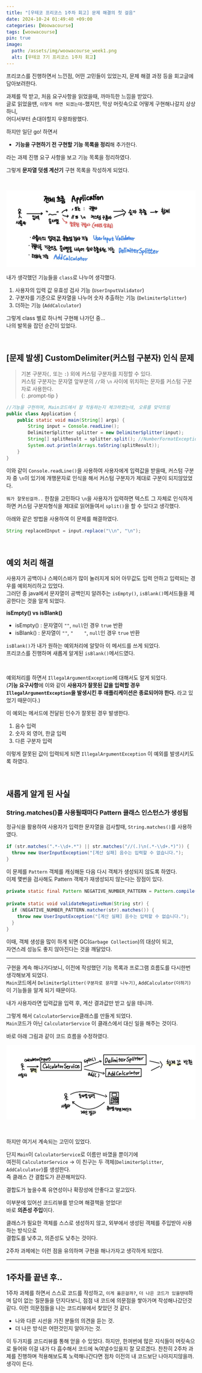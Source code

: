 ```yaml
---
title: "[우테코 프리코스 1주차 회고] 문제 해결의 첫 걸음"
date: 2024-10-24 01:49:40 +09:00
categories: [Woowacourse]
tags: [woowacourse]
pin: true
image:
  path: /assets/img/woowacourse_week1.png
  alt: [우테코 7기 프리코스 1주차 회고]
---
```

  
프리코스를 진행하면서 느낀점, 어떤 고민들이 있었는지, 문제 해결 과정 등을 회고글에 담아보려한다.   

과제를 딱 받고, 처음 요구사항을 읽었을때, 까마득한 느낌을 받았다.  
글로 읽었을땐, `이렇게 하면 되겠는데~`했지만, 막상 머릿속으로 어떻게 구현해나갈지 상상하니,   
어디서부터 손대야할지 우왕좌왕했다.  

하지만 일단 go! 하면서  
- **기능을 구현하기 전 구현할 기능 목록을 정리**해 추가한다.  

라는 과제 진행 요구 사항을 보고 기능 목록을 정리하였다.  

그렇게 **문자열 덧셈 계산기** 구현 목록을 작성하게 되었다.   

<br>  

![프로그램 전체 흐름](/assets/img/full_flow_image.jpg)  

내가 생각했던 기능들을 `class`로 나누어 생각했다.  

1) 사용자의 입력 값 유효성 검사 기능 (`UserInputValidator`)  
2) 구분자를 기준으로 문자열을 나누어 숫자 추출하는 기능 (`DelimiterSplitter`)  
3) 더하는 기능 (`AddCalculator`)  

그렇게 class 별로 하나씩 구현해 나가던 중...  
나의 발목을 잡던 순간이 있었다.  

<br>

## [문제 발생] **CustomDelimiter**(커스텀 구분자) 인식 문제  

<!-- markdownlint-capture -->
<!-- markdownlint-disable --> 
> 기본 구분자(`,` 또는 `:`) 외에 커스텀 구분자를 지정할 수 있다.  
> 커스텀 구분자는 문자열 앞부분의 `//`와 `\n` 사이에 위치하는 문자를 커스텀 구분자로 사용한다.    
{: .prompt-tip }

<!-- markdownlint-restore -->

```java
//기능을 구현하며, Main코드에서 잘 작동하는지 체크하였는데, 오류를 맞닥뜨림
public class Application {
    public static void main(String[] args) {
        String input = Console.readLine();
        DelimiterSplitter splitter = new DelimiterSplitter(input);
        String[] splitResult = splitter.split(); //NumberFormatException 발생
        System.out.println(Arrays.toString(splitResult));
    }
}
```

이와 같이 `Console.readLine()`을 사용하여 사용자에게 입력값을 받을때, 커스텀 구분자 중 `\n`이 있기에 개행문자로 인식을 해서 커스텀 구분자가 제대로 구분이 되지않았었다.  

`뭐가 잘못된걸까..` 한참을 고민하다 `\n`을 사용자가 입력하면 텍스트 그 자체로 인식하게 하면 커스텀 구분자형식을 제대로 읽어들여서 `split()`을 할 수 있다고 생각했다.   

아래와 같은 방법을 사용하여 이 문제를 해결하였다.  

```java
String replacedInput = input.replace("\\n", "\n");
```

<br>

## 예외 처리 해결  
사용자가 공백이나 스페이스바가 많이 눌러지게 되어 아무값도 입력 안하고 입력되는 경우를 예외처리하고 있었다.   
그러던 중 java에서 문자열이 공백인지 알려주는 `isEmpty()`, `isBlank()`메서드들을 제공한다는 것을 알게 되었다.

**isEmpty() vs isBlank()**   
- isEmpty() : 문자열이 `""`, `null`인 경우 `true` 반환
- isBlank() : 문자열이 `""`, `"    "`, `null`인 경우 `true` 반환

`isBlank()`가 내가 원하는 예외처리에 알맞아 이 메서드를 쓰게 되었다.  
프리코스를 진행하며 새롭게 알게된 `isBlank()`메서드였다.  

<br>  

예외처리를 하면서 `IllegalArgumentException`에 대해서도 알게 되었다.  
(**기능 요구사항**에 이와 같이 **사용자가 잘못된 값을 입력할 경우 `IllegalArgumentException`을 발생시킨 후 애플리케이션은 종료되어야 한다.** 라고 있었기 때문이다.)  

이 예외는 메서드에 전달된 인수가 잘못된 경우 발생한다.  

1) 음수 입력  
2) 숫자 외 영어, 한글 입력  
3) 다른 구분자 입력     

이렇게 잘못된 값이 입력되게 되면 `IllegalArgumentException` 이 예외를 발생시키도록 하였다.  

<br>

## 새롭게 알게 된 사실
### String.matches()를 사용될때마다 Pattern 클래스 인스턴스가 생성됨  

정규식을 활용하여 사용자가 입력한 문자열을 검사할때, `String.matches()`를 사용하였다.  

```java
if (str.matches(".*-\\d+.*") || str.matches("//(.)\n(.*-\\d+.*)")) {
  throw new UserInputException("[계산 실패] 음수는 입력할 수 없습니다.");
}
```  

이 문제를 `Pattern` 객체를 캐싱해둔 다음 다시 객체가 생성되지 않도록 하였다.  
이제 몇번을 검사해도 Pattern 객체가 재생성되지 않는다는 장점이 있다.

```java
private static final Pattern NEGATIVE_NUMBER_PATTERN = Pattern.compile(".*-\\d+.*");

private static void validateNegativeNum(String str) {
  if (NEGATIVE_NUMBER_PATTERN.matcher(str).matches()) {
    throw new UserInputException("[계산 실패] 음수는 입력할 수 없습니다.");
  }
}
```

이때, 객체 생성을 많이 하게 되면 GC(`Garbage Collection`)의 대상이 되고,   
자연스레 성능도 좋지 않아진다는 것을 깨달았다.  

-----------------------------------------------------------

구현을 계속 해나가다보니, 이전에 작성했던 기능 목록과 프로그램 흐름도를 다시한번 생각해보게 되었다.   
`Main`코드에서 `DelimiterSplitter(구분자로 문자열 나누기)`, `AddCalculator(더하기)` 이 기능들을 알게 되기 때문이다.  

내가 사용자라면 입력값을 입력 후, 계산 결과값만 받고 싶을 테니까.  

그렇게 해서 `CalculatorService`클래스를 만들게 되었다.  
`Main`코드가 아닌 `CalculatorService` 이 클래스에서 대신 일을 해주는 것이다.  

바로 아래 그림과 같이 코드 흐름을 수정하였다.  

![변경한 프로그램 전체 흐름](/assets/img/full_flow_modify_image.jpg)   

<br> 

하지만 여기서 계속되는 고민이 있었다.  

단지 `Main`이 `CalculatorService`로 이름만 바꼈을 뿐이기에  
여전히 `CalculatorService` → 이 친구는 두 객체(`DelimiterSplitter`, `AddCalculator`)를 생성한다.   
즉 클래스 간 결합도가 끈끈해져있다.  

결합도가 높을수록 유연성이나 확장성에 안좋다고 알고있다.  

이부분에 있어선 코드리뷰를 받으며 해결책을 얻었다!  
바로 **의존성 주입**이다.  

클래스가 필요한 객체를 스스로 생성하지 않고, 외부에서 생성된 객체를 주입받아 사용하는 방식으로   
결합도를 낮추고, 의존성도 낮추는 것이다.

2주차 과제에는 이런 점을 유의하며 구현을 해나가자고 생각하게 되었다.    

------------------------------------------

## 1주차를 끝낸 후..  

1주차 과제를 하면서 스스로 코드를 작성하고, `이게 옳은걸까?`, `더 나은 코드가 있을텐데`하며 답이 없는 질문들을 던지다보니, 점점 내 코드에 의문점을 쌓아가며 작성해나갔던것같다. 이런 의문점들을 나는 코드리뷰에서 찾았던 것 같다.  

- 나와 다른 시선을 가진 분들의 의견을 듣는 것.  
- 더 나은 방식은 어떤것인지 알아가는 것.  

이 두가지를 코드리뷰를 통해 얻을 수 있었다. 하지만, 한꺼번에 많은 지식들이 머릿속으로 들어와 이걸 내가 다 흡수해서 코드에 녹여낼수있을지 잘 모르겠다. 찬찬히 2주차 과제를 진행하며 적용해보도록 노력해나간다면 점차 이전의 내 코드보단 나아지지않을까. 생각이 든다.  
